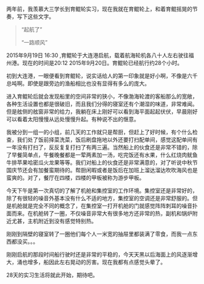 两年前，我羡慕大三学长到育鲲轮实习，现在我就在育鲲轮上，和着育鲲摇晃的节奏，写下这些文字。   
<!--more-->

> “起航了”   
>    
> “一路顺风”

2015年9月19日 16:30 ,育鲲轮于大连港启航，载着航海轮机各八十人左右驶往福州港。现在的时间是20:12 2015年9月20日。育鲲轮已经航行约28个小时。

初到大连港，一眼便看到育鲲轮，说实话给人的第一印象就是好小啊，不像是六千总吨啊。即使是跟旁边的渔船相比也没有显得有多么的庞大。

进入育鲲轮后就会发现船里的空间非常的狭小，不像渤海轮渡的客船那么的宽敞，各种生活设置也都是很破旧，而且我们分得的寝室还有个潮湿的味道，非常难闻。但是舷侧的舷窗非常的给力，我躺在床上刚好可以看到海平面起起伏伏，早晨刚好可以看着太阳慢慢从远处慢慢升起。有种说不出的惬意。

我被分到一组一的小组，前几天的工作就只是帮厨，但赶上了好时候，有个什么检查，我们处了饭前择菜洗菜，饭后刷盘拖地以外还要打扫配单间，感觉这配单间有一年没有打扫了，反反复复打扫了有两三遍。当然船上的伙食还是非常不错的，除了早餐简单点，午餐晚餐都是一荤两素加一汤，吃完饭还有水果，什么红烧肉鱿鱼牛排苹果哈密瓜火龙果等等。我们对船上的伙食还是非常满意的，对了听说中秋节国庆节还会有加餐蛮期待的。帮厨闲暇或者是饭后在加班上溜达溜达吹吹海风也是蛮爽的。对了，餐厅在四楼，四楼的甲板被称为游步甲板。

今天下午是第一次真切的了解了机舱和集控室的工作环境。集控室还是非常好的，除了有很轻的噪音外基本没有什么不适的地方，集控室的空调还是非常舒服的。但是机舱就是完全不同的概念了，在集控室一打开机舱的门就感觉阵阵刺耳的噪音扑面而来。在机舱转了一圈，不仅噪音非常大有很多地方还非常的热，副机和锅炉附近尤甚，主机附近到没有感觉特别热。

刚刚到隔壁的寝室转了一圈他们每个人一米宽的抽屉里都装满了零食，而我一点东西都没买。。。

刚刚启航的那段时间船行驶时还是非常的平稳的，今天天黑以后海面上的风逐渐增大，涌也增多，船因此左右晃动的厉害。现在我都有点感觉头晕了。

28天的实习生活将就此开始，期待吧。

